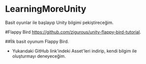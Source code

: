 # LearningMoreUnity
Basit oyunlar ile başlayıp Unity bilgimi pekiştireceğim.

#Flappy Bird
https://github.com/zigurous/unity-flappy-bird-tutorial.


##İlk basit oyunum Flappy Bird.
- Yukarıdaki GitHub link'indeki Asset'leri indirip, kendi bilgim ile oluşturmayı deneyeceğim.
